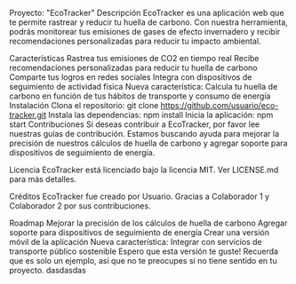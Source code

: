 Proyecto: "EcoTracker"
Descripción
EcoTracker es una aplicación web que te permite rastrear y reducir tu huella de carbono. Con nuestra herramienta, podrás monitorear tus emisiones de gases de efecto invernadero y recibir recomendaciones personalizadas para reducir tu impacto ambiental.

Características
Rastrea tus emisiones de CO2 en tiempo real
Recibe recomendaciones personalizadas para reducir tu huella de carbono
Comparte tus logros en redes sociales
Integra con dispositivos de seguimiento de actividad física
Nueva característica: Calcula tu huella de carbono en función de tus hábitos de transporte y consumo de energía
Instalación
Clona el repositorio: git clone https://github.com/usuario/eco-tracker.git
Instala las dependencias: npm install
Inicia la aplicación: npm start
Contribuciones
Si deseas contribuir a EcoTracker, por favor lee nuestras guías de contribución. Estamos buscando ayuda para mejorar la precisión de nuestros cálculos de huella de carbono y agregar soporte para dispositivos de seguimiento de energía.

Licencia
EcoTracker está licenciado bajo la licencia MIT. Ver LICENSE.md para más detalles.

Créditos
EcoTracker fue creado por Usuario. Gracias a Colaborador 1 y Colaborador 2 por sus contribuciones.

Roadmap
Mejorar la precisión de los cálculos de huella de carbono
Agregar soporte para dispositivos de seguimiento de energía
Crear una versión móvil de la aplicación
Nueva característica: Integrar con servicios de transporte público sostenible
Espero que esta versión te guste! Recuerda que es solo un ejemplo, así que no te preocupes si no tiene sentido en tu proyecto.
dasdasdas
